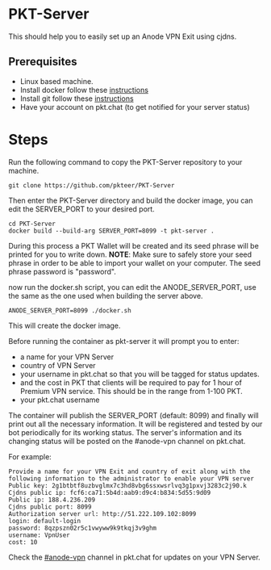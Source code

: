 # PKT-Server

This should help you to easily set up an Anode VPN Exit using cjdns.

## Prerequisites
- Linux based machine.
- Install docker follow these [instructions](https://docs.docker.com/engine/install/)
- Install git follow these [instructions](https://git-scm.com/book/en/v2/Getting-Started-Installing-Git)
- Have your account on pkt.chat (to get notified for your server status)

# Steps

Run the following command to copy the PKT-Server repository to your machine.

```git clone https://github.com/pkteer/PKT-Server```


Then enter the PKT-Server directory and build the docker image, you can edit the SERVER_PORT to your desired port.
```
cd PKT-Server
docker build --build-arg SERVER_PORT=8099 -t pkt-server .
```

During this process a PKT Wallet will be created and its seed phrase will be printed for you to write down.
**NOTE**: Make sure to safely store your seed phrase in order to be able to import your wallet on your computer.
The seed phrase password is "password".

now run the docker.sh script, you can edit the ANODE_SERVER_PORT, use the same as the one used when building the server above.
```
ANODE_SERVER_PORT=8099 ./docker.sh
```

This will create the docker image.

Before running the container as pkt-server it will prompt you to enter:
* a name for your VPN Server
* country of VPN Server
* your username in pkt.chat so that you will be tagged for status updates.
* and the cost in PKT that clients will be required to pay for 1 hour of Premium VPN service. This should be in the range from 1-100 PKT.
* your pkt.chat username

The container will publish the SERVER_PORT (default: 8099) and finally will print out all the necessary information. It will be registered and tested by our bot periodically for its working status. The server's information and its changing status will be posted on the #anode-vpn channel on pkt.chat.

For example:

```
Provide a name for your VPN Exit and country of exit along with the following information to the administrator to enable your VPN server
Public key: 2g1btbtf8uzbvglmx7c3hd8vbg6ssxwsrlvq3g1pxvj3283c2j90.k
Cjdns public ip: fcf6:ca71:5b4d:aab9:d9c4:b834:5d55:9d09
Public ip: 188.4.236.209
Cjdns public port: 8099
Authorization server url: http://51.222.109.102:8099
login: default-login
password: 8qzpszn02r5c1vwyww9k9tkqj3v9ghm
username: VpnUser
cost: 10
```

Check the [#anode-vpn](https://pkt.chat/pkt/channels/anode-vpn) channel in pkt.chat for updates on your VPN Server.

